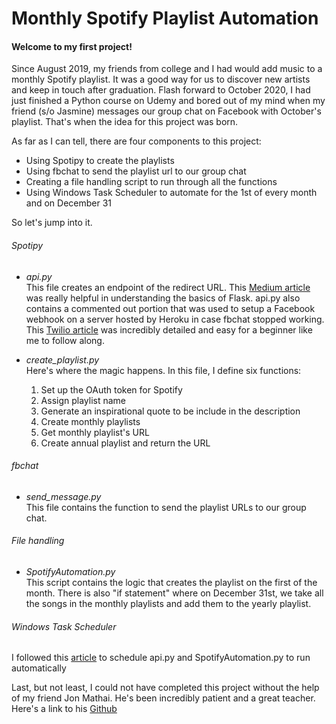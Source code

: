 # **Monthly Spotify Playlist Automation**
#### Welcome to my first project!

Since August 2019, my friends from college and I had would add music to a monthly Spotify playlist. It was a good way for us to discover new artists and keep in touch after graduation. Flash forward to October 2020, I had just finished a Python course on Udemy and bored out of my mind when my friend (s/o Jasmine) messages our group chat on Facebook with October's playlist. That's when the idea for this project was born.

As far as I can tell, there are four components to this project:
* Using Spotipy to create the playlists
* Using fbchat to send the playlist url to our group chat
* Creating a file handling script to run through all the functions
* Using Windows Task Scheduler to automate for the 1st of every month and on December 31

So let's jump into it.

###### Spotipy
* *api.py*\
    This file creates an endpoint of the redirect URL. This [Medium article](https://medium.com/@hmlon/explaining-how-oauth-works-with-spotify-as-an-example-f16547be4ff6) was really helpful in understanding the basics of Flask. api.py also contains a commented out portion that was used to setup a Facebook webhook on a server hosted by Heroku in case fbchat stopped working. This [Twilio article](https://www.twilio.com/blog/2017/12/facebook-messenger-bot-python.html) was incredibly detailed and easy for a beginner like me to follow along.

* *create_playlist.py*\
    Here's where the magic happens. In this file, I define six functions:
    1. Set up the OAuth token for Spotify
    2. Assign playlist name
    3. Generate an inspirational quote to be include in the description
    4. Create monthly playlists
    5. Get monthly playlist's URL
    6. Create annual playlist and return the URL

###### fbchat
* *send_message.py*\
    This file contains the function to send the playlist URLs to our group chat.

###### File handling
* *SpotifyAutomation.py*\
    This script contains the logic that creates the playlist on the first of the month. There is also "if statement" where on December 31st, we take all the songs in the monthly playlists and add them to the yearly playlist.

###### Windows Task Scheduler
  I followed this [article](https://datatofish.com/python-script-windows-scheduler/) to schedule api.py and SpotifyAutomation.py to run automatically

Last, but not least, I could not have completed this project without the help of my friend Jon Mathai. He's been incredibly patient and a great teacher. Here's a link to his [Github](https://github.com/jonm8116)
